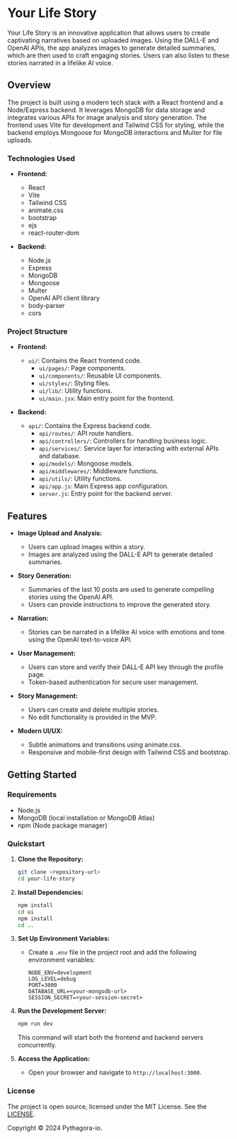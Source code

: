 # Your Life Story

Your Life Story is an innovative application that allows users to create captivating narratives based on uploaded images. Using the DALL-E and OpenAI APIs, the app analyzes images to generate detailed summaries, which are then used to craft engaging stories. Users can also listen to these stories narrated in a lifelike AI voice.

## Overview

The project is built using a modern tech stack with a React frontend and a Node/Express backend. It leverages MongoDB for data storage and integrates various APIs for image analysis and story generation. The frontend uses Vite for development and Tailwind CSS for styling, while the backend employs Mongoose for MongoDB interactions and Multer for file uploads.

### Technologies Used

- **Frontend:**
  - React
  - Vite
  - Tailwind CSS
  - animate.css
  - bootstrap
  - ejs
  - react-router-dom

- **Backend:**
  - Node.js
  - Express
  - MongoDB
  - Mongoose
  - Multer
  - OpenAI API client library
  - body-parser
  - cors

### Project Structure

- **Frontend:**
  - `ui/`: Contains the React frontend code.
    - `ui/pages/`: Page components.
    - `ui/components/`: Reusable UI components.
    - `ui/styles/`: Styling files.
    - `ui/lib/`: Utility functions.
    - `ui/main.jsx`: Main entry point for the frontend.

- **Backend:**
  - `api/`: Contains the Express backend code.
    - `api/routes/`: API route handlers.
    - `api/controllers/`: Controllers for handling business logic.
    - `api/services/`: Service layer for interacting with external APIs and database.
    - `api/models/`: Mongoose models.
    - `api/middlewares/`: Middleware functions.
    - `api/utils/`: Utility functions.
    - `api/app.js`: Main Express app configuration.
    - `server.js`: Entry point for the backend server.

## Features

- **Image Upload and Analysis:**
  - Users can upload images within a story.
  - Images are analyzed using the DALL-E API to generate detailed summaries.

- **Story Generation:**
  - Summaries of the last 10 posts are used to generate compelling stories using the OpenAI API.
  - Users can provide instructions to improve the generated story.

- **Narration:**
  - Stories can be narrated in a lifelike AI voice with emotions and tone using the OpenAI text-to-voice API.

- **User Management:**
  - Users can store and verify their DALL-E API key through the profile page.
  - Token-based authentication for secure user management.

- **Story Management:**
  - Users can create and delete multiple stories.
  - No edit functionality is provided in the MVP.

- **Modern UI/UX:**
  - Subtle animations and transitions using animate.css.
  - Responsive and mobile-first design with Tailwind CSS and bootstrap.

## Getting Started

### Requirements

- Node.js
- MongoDB (local installation or MongoDB Atlas)
- npm (Node package manager)

### Quickstart

1. **Clone the Repository:**
   ```sh
   git clone <repository-url>
   cd your-life-story
   ```

2. **Install Dependencies:**
   ```sh
   npm install
   cd ui
   npm install
   cd ..
   ```

3. **Set Up Environment Variables:**
   - Create a `.env` file in the project root and add the following environment variables:
     ```env
     NODE_ENV=development
     LOG_LEVEL=debug
     PORT=3000
     DATABASE_URL=<your-mongodb-url>
     SESSION_SECRET=<your-session-secret>
     ```

4. **Run the Development Server:**
   ```sh
   npm run dev
   ```

   This command will start both the frontend and backend servers concurrently.

5. **Access the Application:**
   - Open your browser and navigate to `http://localhost:3000`.

### License

The project is open source, licensed under the MIT License. See the [LICENSE](LICENSE).

Copyright © 2024 Pythagora-io.